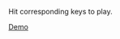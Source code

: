 Hit corresponding keys to play.

[Demo](https://cdn.rawgit.com/laniywh/js30/master/01%20-%20JavaScript%20Drum%20Kit/index-START.html)
